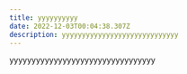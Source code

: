 ```yaml
---
title: yyyyyyyyyy
date: 2022-12-03T00:04:38.307Z
description: yyyyyyyyyyyyyyyyyyyyyyyyyyyyy
---
```

y﻿yyyyyyyyyyyyyyyyyyyyyyyyyyyyyyyy